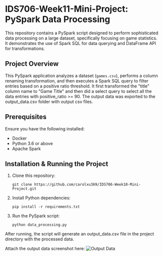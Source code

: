 # IDS706-Week11-Mini-Project: PySpark Data Processing

This repository contains a PySpark script designed to perform sophisticated data processing on a large dataset, specifically focusing on game statistics. It demonstrates the use of Spark SQL for data querying and DataFrame API for transformations. 

## Project Overview

This PySpark application analyzes a dataset (`games.csv`), performs a column renaming transformation, and then executes a Spark SQL query to filter entries based on a positive ratio threshold. It first transformed the "title" column name to "Game Title" and then did a select query to select all the data entries with positive_ratio >= 90. The output data was exported to the output_data.csv folder with output csv files.

## Prerequisites

Ensure you have the following installed:
- Docker
- Python 3.6 or above
- Apache Spark

## Installation & Running the Project

1. Clone this repository:
    ```
    git clone https://github.com/carolxu369/IDS706-Week10-Mini-Project.git
    ```
2. Install Python dependencies:
    ```
    pip install -r requirements.txt
    ```
3. Run the PySpark script:
    ```
    python data_processing.py
    ```
After running, the script will generate an output_data.csv file in the project directory with the processed data.

Attach the output data screenshot here:
![Output Data](output.png)